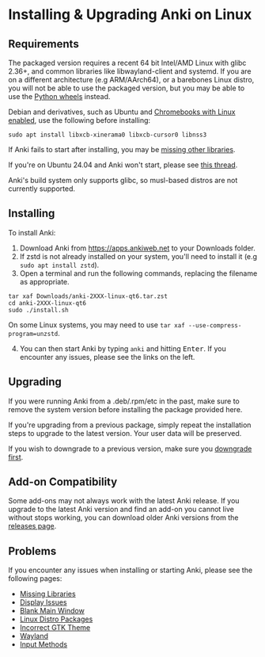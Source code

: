 # Installing & Upgrading Anki on Linux

<!-- toc -->

## Requirements

The packaged version requires a recent 64 bit Intel/AMD Linux with glibc 2.36+, and common
libraries like libwayland-client and systemd. If you are on a different
architecture (e.g ARM/AArch64), or a barebones Linux distro, you will not be able to use the
packaged version, but you may be able to use the [Python wheels](https://betas.ankiweb.net/#via-pypipip)
instead.

Debian and derivatives, such as Ubuntu and [Chromebooks with Linux enabled](https://support.google.com/chromebook/answer/9145439?), use the following before
installing:

```shell
sudo apt install libxcb-xinerama0 libxcb-cursor0 libnss3
```

If Anki fails to start after installing, you may be [missing other libraries](./missing-libraries.md).

If you're on Ubuntu 24.04 and Anki won't start, please see [this thread](https://forums.ankiweb.net/t/issues-running-on-ubuntu-24-04/40974).

Anki's build system only supports glibc, so musl-based distros are not currently supported.

## Installing

To install Anki:

1. Download Anki from <https://apps.ankiweb.net> to your Downloads folder.
2. If zstd is not already installed on your system, you'll need to install it (e.g `sudo apt install zstd`).
3. Open a terminal and run the following commands, replacing the filename as appropriate.

```shell
tar xaf Downloads/anki-2XXX-linux-qt6.tar.zst
cd anki-2XXX-linux-qt6
sudo ./install.sh
```

On some Linux systems, you may need to use `tar xaf --use-compress-program=unzstd`.

4. You can then start Anki by typing `anki` and hitting <kbd>Enter</kbd>. If you encounter
   any issues, please see the links on the left.

## Upgrading

If you were running Anki from a .deb/.rpm/etc in the past, make
sure to remove the system version before installing the package
provided here.

If you're upgrading from a previous package, simply repeat the
installation steps to upgrade to the latest version. Your user data
will be preserved.

If you wish to downgrade to a previous version, make sure you
[downgrade first](http://changes.ankiweb.net).

## Add-on Compatibility

Some add-ons may not always work with the latest Anki release. If you upgrade to
the latest Anki version and find an add-on you cannot live without stops working,
you can download older Anki versions from the [releases page](https://github.com/ankitects/anki/releases).

## Problems

If you encounter any issues when installing or starting Anki, please see the
following pages:

- [Missing Libraries](missing-libraries.md)
- [Display Issues](display-issues.md)
- [Blank Main Window](blank-window.md)
- [Linux Distro Packages](distro-packages.md)
- [Incorrect GTK Theme](gtk-theme.md)
- [Wayland](wayland.md)
- [Input Methods](input-methods.md)
